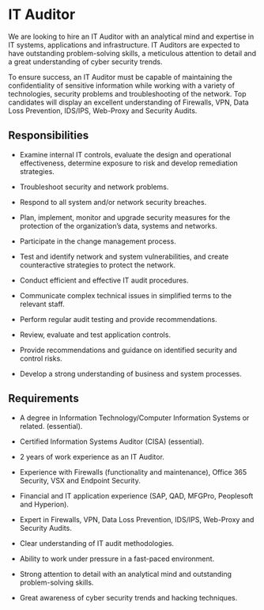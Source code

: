 # IT Auditor

We are looking to hire an IT Auditor with an analytical mind and expertise in IT systems, applications and infrastructure. IT Auditors are expected to have outstanding problem-solving skills, a meticulous attention to detail and a great understanding of cyber security trends.

To ensure success, an IT Auditor must be capable of maintaining the confidentiality of sensitive information while working with a variety of technologies, security problems and troubleshooting of the network. Top candidates will display an excellent understanding of Firewalls, VPN, Data Loss Prevention, IDS/IPS, Web-Proxy and Security Audits.

## Responsibilities

* Examine internal IT controls, evaluate the design and operational effectiveness, determine exposure to risk and develop remediation strategies.

* Troubleshoot security and network problems.

* Respond to all system and/or network security breaches.

* Plan, implement, monitor and upgrade security measures for the protection of the organization’s data, systems and networks.

* Participate in the change management process.

* Test and identify network and system vulnerabilities, and create counteractive strategies to protect the network.

* Conduct efficient and effective IT audit procedures.

* Communicate complex technical issues in simplified terms to the relevant staff.

* Perform regular audit testing and provide recommendations.

* Review, evaluate and test application controls.

* Provide recommendations and guidance on identified security and control risks.

* Develop a strong understanding of business and system processes.

## Requirements

* A degree in Information Technology/Computer Information Systems or related. (essential).

* Certified Information Systems Auditor (CISA) (essential).

* 2 years of work experience as an IT Auditor.

* Experience with Firewalls (functionality and maintenance), Office 365 Security, VSX and Endpoint Security.

* Financial and IT application experience (SAP, QAD, MFGPro, Peoplesoft and Hyperion).

* Expert in Firewalls, VPN, Data Loss Prevention, IDS/IPS, Web-Proxy and Security Audits.

* Clear understanding of IT audit methodologies.

* Ability to work under pressure in a fast-paced environment.

* Strong attention to detail with an analytical mind and outstanding problem-solving skills.

* Great awareness of cyber security trends and hacking techniques.

